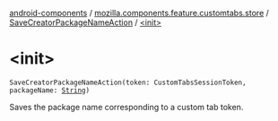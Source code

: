 [android-components](../../index.md) / [mozilla.components.feature.customtabs.store](../index.md) / [SaveCreatorPackageNameAction](index.md) / [&lt;init&gt;](./-init-.md)

# &lt;init&gt;

`SaveCreatorPackageNameAction(token: CustomTabsSessionToken, packageName: `[`String`](https://kotlinlang.org/api/latest/jvm/stdlib/kotlin/-string/index.html)`)`

Saves the package name corresponding to a custom tab token.

